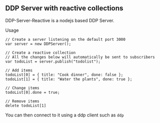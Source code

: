 ## DDP Server with reactive collections

DDP-Server-Reactive is a nodejs based DDP Server.

Usage

```
// Create a server listening on the default port 3000
var server = new DDPServer();

// Create a reactive collection
// All the changes below will automatically be sent to subscribers
var todoList = server.publish("todolist");

// Add items
todoList[0] = { title: "Cook dinner", done: false };
todoList[1] = { title: "Water the plants", done: true };

// Change items
todoList[0].done = true;

// Remove items
delete todoList[1]
```

You can then connect to it using a ddp client such as `ddp`
